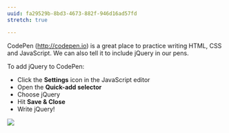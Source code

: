 ```yaml
---
uuid: fa29529b-8bd3-4673-882f-946d16ad57fd
stretch: true

---
```


CodePen (<http://codepen.io>) is a great place to practice writing HTML, CSS and JavaScript. We can also tell it to include jQuery in our pens.

To add jQuery to CodePen:

- Click the **Settings** icon in the JavaScript editor
- Open the **Quick-add selector**
- Choose jQuery
- Hit **Save & Close**
- Write jQuery!

![](https://cl.ly/3U2d230s1w13/Screen%20Recording%202017-10-10%20at%2007.36%20PM.gif)
